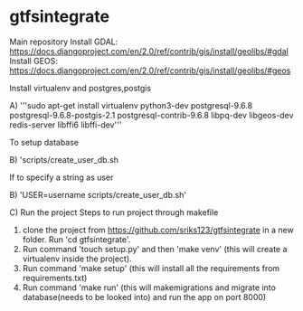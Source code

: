 # gtfsintegrate
Main repository
Install GDAL:  https://docs.djangoproject.com/en/2.0/ref/contrib/gis/install/geolibs/#gdal
Install GEOS: https://docs.djangoproject.com/en/2.0/ref/contrib/gis/install/geolibs/#geos

Install virtualenv and postgres,postgis

A)
'''sudo apt-get install virtualenv python3-dev postgresql-9.6.8 postgresql-9.6.8-postgis-2.1 postgresql-contrib-9.6.8 libpq-dev libgeos-dev redis-server libffi6 libffi-dev'''

To setup database 

B) 'scripts/create_user_db.sh

If to specify a string as user 

B) 'USER=username scripts/create_user_db.sh'

C) Run the project
Steps to run project through makefile 
1. clone the project from https://github.com/sriks123/gtfsintegrate in a new folder.
   Run 'cd gtfsintegrate'.
2. Run command 'touch setup.py' and then 'make venv'  (this will create a virtualenv inside the project).
3. Run command 'make setup' (this will install all the requirements from requirements.txt) 
4. Run command  'make run' (this will makemigrations and migrate into database(needs to be looked into) and run the app on port 8000)
